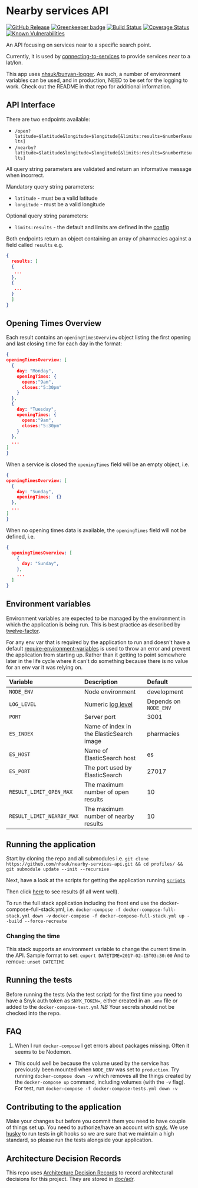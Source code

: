# Nearby services API

[![GitHub Release](https://img.shields.io/github/release/nhsuk/nearby-services-api.svg)](https://github.com/nhsuk/nearby-services-api/releases/latest/)
[![Greenkeeper badge](https://badges.greenkeeper.io/nhsuk/nearby-services-api.svg)](https://greenkeeper.io/)
[![Build Status](https://travis-ci.org/nhsuk/nearby-services-api.svg?branch=master)](https://travis-ci.org/nhsuk/nearby-services-api)
[![Coverage Status](https://coveralls.io/repos/github/nhsuk/nearby-services-api/badge.svg)](https://coveralls.io/github/nhsuk/nearby-services-api)
[![Known Vulnerabilities](https://snyk.io/test/github/nhsuk/nearby-services-api/badge.svg)](https://snyk.io/test/github/nhsuk/nearby-services-api)

An API focusing on services near to a specific search point.

Currently, it is used by [connecting-to-services](https://github.com/nhsuk/connecting-to-services)
to provide services near to a lat/lon.

This app uses [nhsuk/bunyan-logger](https://github.com/nhsuk/bunyan-logger). As
such, a number of environment variables can be used, and in production, NEED to
be set for the logging to work. Check out the README in that repo for additional
information.

## API Interface

There are two endpoints available:
- `/open?latitude=$latitude&longitude=$longitude[&limits:results=$numberResults]`
- `/nearby?latitude=$latitude&longitude=$longitude[&limits:results=$numberResults]`

All query string parameters are validated and return an informative message
when incorrect.

Mandatory query string parameters:
- `latitude` - must be a valid latitude
- `longitude` - must be a valid longitude

Optional query string parameters:
- `limits:results` - the default and limits are defined in the
  [config](config/config.js)

Both endpoints return an object containing an array of pharmacies against a
field called `results` e.g.
```json
{
  results: [
  {
   ...
  },
  {
   ...
  }
  ]
}
```

## Opening Times Overview

Each result contains an `openingTimesOverview` object listing the first opening and last closing time for each day in the format:
```json
{
openingTimesOverview: [
  {
    day: "Monday",
    openingTimes: {
      opens:"9am",
      closes:"5:30pm"
    }
  },
  {
    day: "Tuesday",
    openingTimes: {
      opens:"9am",
      closes:"5:30pm"
    }
  },
  ...
]
}
```

When a service is closed the `openingTimes` field will be an empty object, i.e.
```json
{
openingTimesOverview: [
  {
    day: "Sunday",
    openingTimes:  {}
  },
  ...
]
}
```
When no opening times data is available, the `openingTimes` field will not be defined, i.e.
```json
{
  openingTimesOverview: [
    {
      day: "Sunday",
    },
    ...
  ]
}
```

## Environment variables

Environment variables are expected to be managed by the environment in which
the application is being run. This is best practice as described by
[twelve-factor](https://12factor.net/config).

For any env var that is required by the application to run and doesn't have a
default [require-environment-variables](https://www.npmjs.com/package/require-environment-variables)
is used to throw an error and prevent the application from starting up. Rather
than it getting to point somewhere later in the life cycle where it can't do
something because there is no value for an env var it was relying on.

| Variable                  | Description                                                        | Default                |
| :------------------------ | :----------------------------------------------------------------- | :--------------------- |
| `NODE_ENV`                | Node environment                                                   | development            |
| `LOG_LEVEL`               | Numeric [log level](https://github.com/trentm/node-bunyan#levels)  | Depends on `NODE_ENV`  |
| `PORT`                    | Server port                                                        | 3001                   |
| `ES_INDEX`                | Name of index in the ElasticSearch image                           | pharmacies             |
| `ES_HOST`                 | Name of ElasticSearch host                                         | es                     |
| `ES_PORT`                 | The port used by ElasticSearch                                     | 27017                  |
| `RESULT_LIMIT_OPEN_MAX`   | The maximum number of open results                                 | 10                     |
| `RESULT_LIMIT_NEARBY_MAX` | The maximum number of nearby results                               | 10                     |

## Running the application

Start by cloning the repo and all submodules i.e.
`git clone https://github.com/nhsuk/nearby-services-api.git && cd profiles/ && git submodule update --init --recursive`

Next, have a look at the scripts for getting the application running
[`scripts`](scripts/)

Then click [here](http://localhost:3001/nearby?longitude=-1.0751380920410156&latitude=50.82191467285156)
to see results (if all went well).

To run the full stack application including the front end use the
docker-compose-full-stack.yml, i.e.
`docker-compose -f docker-compose-full-stack.yml down -v`
`docker-compose -f docker-compose-full-stack.yml up --build --force-recreate`

### Changing the time

This stack supports an environment variable to change the current time in the
API. Sample format to set:
`export DATETIME=2017-02-15T03:30:00`
And to remove:
`unset DATETIME`

## Running the tests

Before running the tests (via the test script) for the first time you need to
have a Snyk auth token as `SNYK_TOKEN=`, either created in an `.env` file or
added to the `docker-compose-test.yml`
*NB* Your secrets should not be checked into the repo.

## FAQ

1. When I run `docker-compose` I get errors about packages missing. Often it
   seems to be Nodemon.
  * This could well be because the volume used by the service has previously
    been mounted when `NODE_ENV` was set to `production`. Try running
    `docker-compose down -v` which removes all the things created by the
    `docker-compose up` command, including volumes (with the `-v` flag). For
    test, run `docker-compose -f docker-compose-tests.yml down -v`


## Contributing to the application

Make your changes but before you commit them you need to have couple of things
set up.  You need to authorize/have an account with [snyk](https://snyk.io/).
We use [husky](https://github.com/typicode/husky) to run tests in git hooks so
we are sure that we maintain a high standard, so please run the tests alongside
your application.

## Architecture Decision Records

This repo uses
[Architecture Decision Records](http://thinkrelevance.com/blog/2011/11/15/documenting-architecture-decisions)
to record architectural decisions for this project.
They are stored in [doc/adr](doc/adr).
